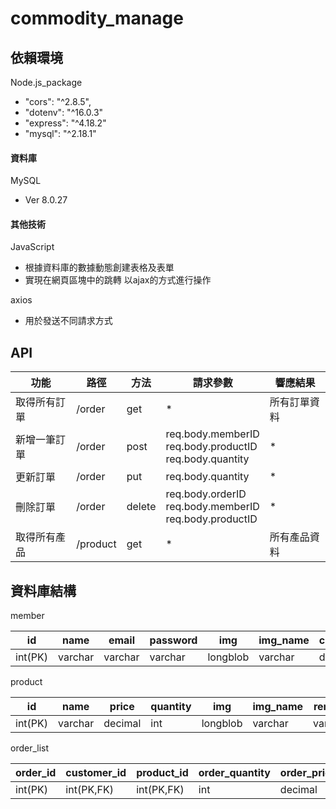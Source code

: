# commodity_manage



## 依賴環境

Node.js_package

- "cors": "^2.8.5",
- "dotenv": "^16.0.3"
- "express": "^4.18.2"
- "mysql": "^2.18.1" 



#### 資料庫

MySQL

- Ver 8.0.27



#### 其他技術

JavaScript

- 根據資料庫的數據動態創建表格及表單
- 實現在網頁區塊中的跳轉 以ajax的方式進行操作

axios

- 用於發送不同請求方式



## API



| 功能         | 路徑     | 方法   | 請求參數                                                     | 響應結果     |
| ------------ | -------- | ------ | ------------------------------------------------------------ | ------------ |
| 取得所有訂單 | /order   | get    | *                                                            | 所有訂單資料 |
| 新增一筆訂單 | /order   | post   | req.body.memberID<br />req.body.productID<br />req.body.quantity | *            |
| 更新訂單     | /order   | put    | req.body.quantity                                            | *            |
| 刪除訂單     | /order   | delete | req.body.orderID<br />req.body.memberID<br />req.body.productID | *            |
| 取得所有產品 | /product | get    | *                                                            | 所有產品資料 |



## 資料庫結構

member

| id      | name    | email   | password | img      | img_name | create_date | update_date |
| ------- | ------- | ------- | -------- | -------- | -------- | ----------- | ----------- |
| int(PK) | varchar | varchar | varchar  | longblob | varchar  | datetime    | datetime    |

product

| id      | name    | price   | quantity | img      | img_name | remark  | create_date | update_date |
| ------- | ------- | ------- | -------- | -------- | -------- | ------- | ----------- | ----------- |
| int(PK) | varchar | decimal | int      | longblob | varchar  | varchar | datetime    | datetime    |

order_list

| order_id | customer_id | product_id | order_quantity | order_price | is_complete | create_date | update_date | is_delete |
| -------- | ----------- | ---------- | -------------- | ----------- | ----------- | ----------- | ----------- | --------- |
| int(PK)  | int(PK,FK)  | int(PK,FK) | int            | decimal     | int         | datetime    | datetime    | int       |






